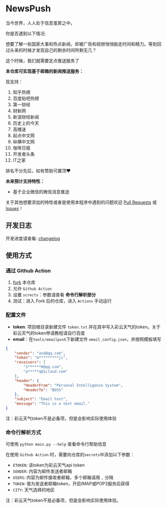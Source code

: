 # NewsPush
当今世界，人人处于信息茧房之中。

你是否遇到以下情况:

想要了解一些国家大事和热点新闻，却被广告和视频悄悄偷走时间和精力。等到回过头来的时候才发现自己的剩余时间所剩无几？

这个时候，我们就需要定点推送服务了

**本仓库可实现基于邮箱的新闻推送服务：**

现支持：

1. 知乎热榜
2. 百度贴吧热榜
3. 第一财经
4. 财新网
5. 新浪财经新闻
6. 历史上的今天
7. 高楼迷
8. 起点中文网
9. 纵横中文网
10. 咖啡日报
11. 开发者头条
12. IT之家

排名不分先后，如有赞助可置顶❤️

**未来预计支持特性：**

- 基于企业微信的微信消息推送

关于其他想要添加的特性或者是使用本程序中遇到的问题欢迎 [Pull Requests](https://github.com/IronManStank/NewsPush/fork) 或 [Issues](https://github.com/IronManStank/NewsPush/issues/new/choose)！



## 开发日志

开发进度请查看: [changelog](./CHANGELOG.md)

## 使用方式

### 通过 Github Action

1. [fork](https://github.com/IronManStank/NewsPush/fork) 本仓库
2. 允许 `Github Action`
3. 设置 `scrects`：参数请查看 **命令行解析部分**
4. 测试：进入 Fork 后的仓库，进入 `Actions` 手动运行

### 配置文件
- **token**: 项目根目录新建文件 `token.txt` 并在其中写入彩云天气的token。关于彩云天气的token申请教程请自行百度
- **email**：在`tools/emailpush`下新建文件 `email_config.json`，并按照模板填写

```json
{
    "sender": "asd@qq.com",
    "token": "m*********ji",
    "receivers": [
        "1******0@qq.com",
        "a*****q@icloud.com"
    ],
    "header": {
        "HeaderFrom": "Personal Intelligence System",
        "HeaderTo": "BOSS"
    },
    "subject": "Email test",
    "message": "This is a test email."
}
```
注：彩云天气token不是必备项，但是会影响实际使用体验

### 命令行解析方式

可使用 `python main.py --help` 查看命令行帮助信息

在使用 `Github Action` 时，需要向仓库的`secrets`中添加以下参数：

- `ETOKEN`: 该token为彩云天气api token
- `SENDER`: 内容为邮件发送者邮箱
- `USERS`: 内容为邮件接收者邮箱，多个邮箱请用 `,` 分隔
- `TOKEN`: 值为发送者邮箱token，开启IMAP或POP3服务后获得
- `CITY`: 天气选择的地区

注：彩云天气token不是必备项，但是会影响实际使用体验。
